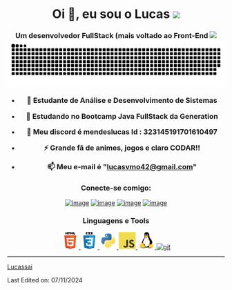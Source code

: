 <h1 align="center">Oi 👋, eu sou o Lucas <img height="40" src="https://cdn3.emoji.gg/emojis/69000-invaderzim-gir.gif"></h1>
<h3 align="center">Um desenvolvedor FullStack (mais voltado ao Front-End <img height="30" src="https://cdn3.emoji.gg/emojis/20489-bombasitic-side-eye.png"))</h3>
<!--- snake -->
<div align="center">
  <img  src="https://github.com/1999AZZAR/1999AZZAR/blob/readme/resources/grid-snake.svg"
       alt="snake" /></a>
</div>


- 🔭 Estudante de Análise e Desenvolvimento de Sistemas

- 🌱 Estudando no Bootcamp Java FullStack da Generation

- 💬 Meu discord é mendeslucas Id : 323145191701610497

- ⚡ Grande fã de animes, jogos e claro CODAR!!

- 📫 Meu e-mail é "lucasvmo42@gmail.com"

<h3 align="center">Conecte-se comigo: </h3>
<div align="center">

[![image](https://img.shields.io/badge/LinkedIn-0077B5?style=for-the-badge&logo=linkedin&logoColor=white)](https://www.linkedin.com/in/lucas-vinicius-mendes/)
[![image](https://img.shields.io/badge/Instagram-E4405F?style=for-the-badge&logo=instagram&logoColor=white)](https://www.instagram.com/vin.lcs/)
[![image](https://img.shields.io/badge/Twitter-1DA1F2?style=for-the-badge&logo=twitter&logoColor=white)](https://x.com/Lutasvmo)
[![image](https://img.shields.io/badge/Gmail-D14836?style=for-the-badge&logo=gmail&logoColor=white)](lucasvmo42@gmail.com)
  
</div>

<h3 align="center">Linguagens e Tools</h3>

<p align="center"> 
  <a href="https://www.w3.org/html/" target="_blank"> 
    <img src="https://raw.githubusercontent.com/devicons/devicon/master/icons/html5/html5-original-wordmark.svg" alt="html5" width="40" height="40"/> 
  </a>
  <a href="https://www.w3schools.com/css/" target="_blank"> 
    <img src="https://raw.githubusercontent.com/devicons/devicon/master/icons/css3/css3-original-wordmark.svg" alt="css3" width="40" height="40"/> 
  </a> 
  <a href="https://www.python.org" target="_blank"> 
    <img src="https://raw.githubusercontent.com/devicons/devicon/master/icons/python/python-original.svg" alt="python" width="40" height="40"/> 
  </a>  
  <a href="https://developer.mozilla.org/en-US/docs/Web/JavaScript" target="_blank"> 
    <img src="https://raw.githubusercontent.com/devicons/devicon/master/icons/javascript/javascript-original.svg" alt="javascript" width="40" height="40"/> 
  </a> 
  <a href="https://www.linux.org/" target="_blank"> 
    <img src="https://raw.githubusercontent.com/devicons/devicon/master/icons/linux/linux-original.svg" alt="linux" width="40" height="40"/> 
  </a> 
  <a href="https://git-scm.com/" target="_blank"> 
    <img src="https://www.vectorlogo.zone/logos/git-scm/git-scm-icon.svg" alt="git" width="40" height="40"/> 
  </a>
</p>

------

[Lucassai](https://github.com/lucassai)

Last Edited on: 07/11/2024
